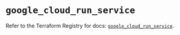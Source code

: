 # `google_cloud_run_service`

Refer to the Terraform Registry for docs: [`google_cloud_run_service`](https://registry.terraform.io/providers/hashicorp/google/6.41.0/docs/resources/cloud_run_service).
